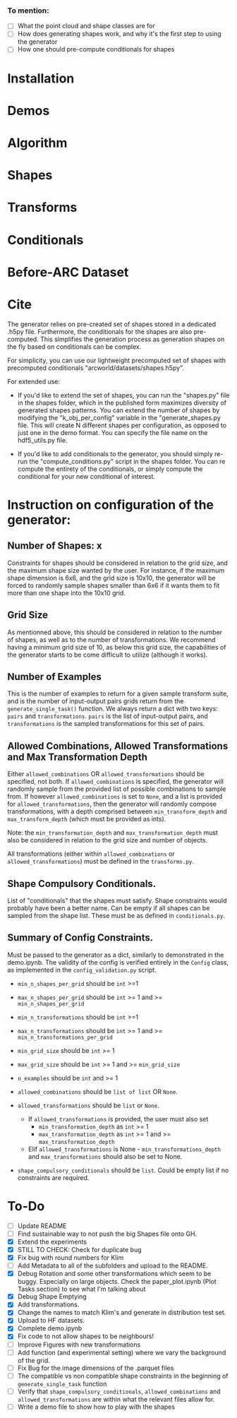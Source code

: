### To mention: 

- [ ] What the point cloud and shape classes are for
- [ ] How does generating shapes work, and why it's the first step to using the generator
- [ ] How one should pre-compute conditionals for shapes 

# Installation 

# Demos 

# Algorithm 

# Shapes 

# Transforms 

# Conditionals 

# Before-ARC Dataset 

# Cite 

The generator relies on pre-created set of shapes stored in a dedicated .h5py file. Furthermore, the conditionals for the shapes are 
also pre-computed. This simplifies the generation process as generation shapes on the fly based on conditionals can be complex. 

For simplicity, you can use our lightweight precomputed set of shapes with precomputed conditionals "arcworld/datasets/shapes.h5py".

For extended use:

* If you'd like to extend the set of shapes, you can run the "shapes.py" file in the shapes folder, which in the published form maximizes 
diversity of generated shapes patterns. You can extend the number of shapes by modifying the "k_obj_per_config" variable in the "generate_shapes.py file. This will create N different shapes per configuration, as opposed to just one in the demo format. You can specify the file name on the hdf5_utils.py file. 

* If you'd like to add conditionals to the generator, you should simply re-run the "compute_conditions.py" script in the shapes folder. You can re compute the entirety of the conditionals, or simply compute the conditional for your new conditional of interest. 


# Instruction on configuration of the generator: 

## Number of Shapes: x  

Constraints for shapes should be considered in relation to the grid size, and the maximum shape size wanted by the user. For instance, if the maximum shape dimension is 6x6, and the grid size is 10x10, the generator will be forced to randomly sample shapes smaller than 6x6 if it wants them to fit more than one shape into the 10x10 grid. 

## Grid Size

As mentionned above, this should be considered in relation to the number of shapes, as well as to the number of transformations. We recommend having a minimum grid size of 10, as below this grid size, the capabilities of the generator starts to be come difficult to utilize (although it works). 

## Number of Examples

This is the number of examples to return for a given sample transform suite, and is the number of input-output pairs grids return from the `generate_single_task()` function. We always return a dict with two keys: `pairs` and `transformations`. `pairs` is the list of input-output pairs, and  `transformations` is the sampled transformations for this set of pairs. 

## Allowed Combinations, Allowed Transformations and Max Transformation Depth 

Either `allowed_combinations` OR `allowed_transformations` should be specified, not both. If `allowed_combinations` is specified, the generator will randomly sample from the provided list of possible combinations to sample from. If however `allowed_combinations` is set to `None`, and a list is provided for `allowed_transformations`, then the generator will randomly compose transformations, with a depth comprised between `min_transform_depth` and `max_transform_depth` (which must be provided as ints). 

Note: the `min_transformation_depth` and `max_transformation_depth` must also be considered in relation to the grid size and number of objects. 

All transformations (either within `allowed_combinations` or `allowed_transformations`) must be defined in the `transforms.py`. 

## Shape Compulsory Conditionals. 

List of "conditionals" that the shapes must satisfy. Shape constraints would probably have been a better name. Can be empty if all shapes can be sampled from the shape list. 
These must be as defined in `conditionals.py`. 

## Summary of Config Constraints. 

Must be passed to the generator as a dict, similarly to demonstrated in the demo.ipynb. 
The validity of the config is verified entirely in the `Config` class, as implemented in the `config_validation.py` script. 

* `min_n_shapes_per_grid` should be `int` >=1 
* `max_n_shapes_per_grid` should be `int` >= 1 and >= `min_n_shapes_per_grid`

* `min_n_transformations` should be `int` >=1 
* `max_n_transformations` should be `int` >= 1 and >= `min_n_transformations_per_grid`

* `min_grid_size` should be `int` >= 1
* `max_grid_size` should be `int` >= 1 and >= `min_grid_size`
  
* `n_examples` should be `int` and >= 1
  
* `allowed_combinations` should be `list of list` OR `None`. 
* `allowed_transformations` should be `list` or `None`.
  * If `allowed_transformations` is provided, the user must also set 
    * `min_transformation_depth` as `int` >= 1
    * `max_transformation_depth` as `int` >= 1 and >= `max_transformation_depth` 
  * Elif `allowed_transformations` is None - `min_transformations_depth` and `max_transformations` should also be set to None. 
  
* `shape_compulsory_conditionals` should be `list`. Could be empty list if no constraints are required. 

# To-Do 

- [ ] Update README
- [ ] Find sustainable way to not push the big Shapes file onto GH. 
- [x] Extend the experiments 
- [x] STILL TO CHECK: Check for duplicate bug
- [x] Fix bug with round numbers for Klim
- [ ] Add Metadata to all of the subfolders and upload to the README.
- [x] Debug Rotation and some other transformations which seem to be buggy. Especially on large objects. Check the paper_plot.ipynb (Plot Tasks section) to see what I'm talking about 
- [x] Debug Shape Emptying
- [x] Add transformations.
- [x] Change the names to match Klim's and generate in distribution test set. 
- [x] Upload to HF datasets.
- [x] Complete demo.ipynb
- [x] Fix code to not allow shapes to be neighbours! 
- [ ] Improve Figures with new transformations
- [ ] Add function (and experimental setting) where we vary the background of the grid. 
- [ ] Fix Bug for the image dimensions of the .parquet files 
- [ ] The compatible vs non compatible shape constraints in the beginning of `generate_single_task` function
- [ ] Verify that `shape_compulsory_conditionals`, `allowed_combinations` and `allowed_transformations` are within what the relevant files allow for.  
- [ ] Write a demo file to show how to play with the shapes 